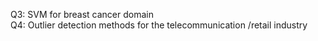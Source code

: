 Q3: SVM for breast cancer domain\
Q4: Outlier detection methods for the telecommunication /retail industry
